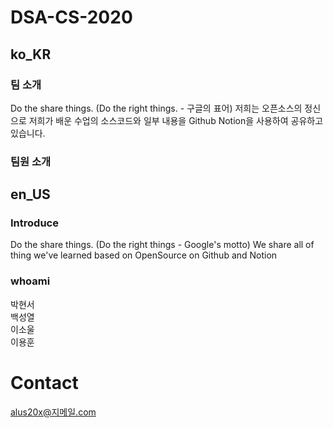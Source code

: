 # DSA-CS-2020
## ko_KR
### 팀 소개
Do the share things. (Do the right things. - 구글의 표어)
저희는 오픈소스의 정신으로 저희가 배운 수업의 소스코드와 일부 내용을 Github Notion을 사용하여 공유하고 있습니다.

### 팀원 소개


## en_US
### Introduce
Do the share things. (Do the right things - Google's motto)
We share all of thing we've learned based on OpenSource on Github and Notion

### whoami
박현서  
백성열  
이소울  
이용훈

# Contact
alus20x@지메일.com
